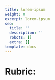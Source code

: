 ```yaml
---
title: lorem-ipsum
weight: 0
excerpt: lorem-ipsum
seo:
  title: ''
  description: ''
  robots: []
  extra: []
template: docs
---
```





# Rubric:
